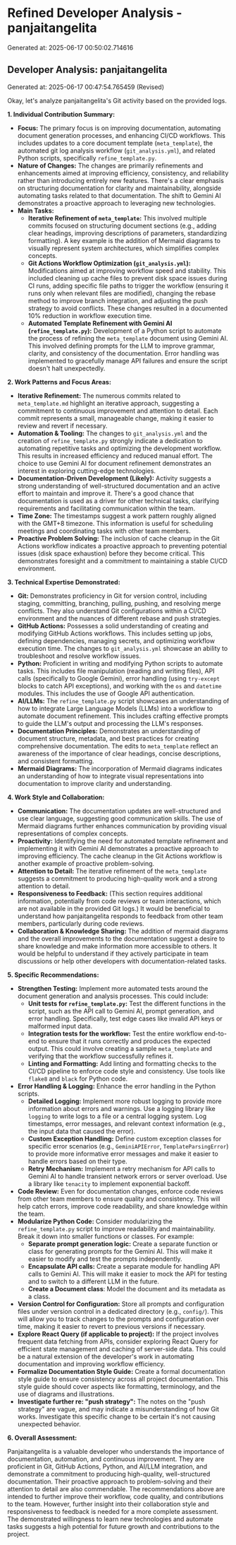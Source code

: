 # Refined Developer Analysis - panjaitangelita
Generated at: 2025-06-17 00:50:02.714616

## Developer Analysis: panjaitangelita
Generated at: 2025-06-17 00:47:54.765459 (Revised)

Okay, let's analyze panjaitangelita's Git activity based on the provided logs.

**1. Individual Contribution Summary:**

*   **Focus:** The primary focus is on improving documentation, automating document generation processes, and enhancing CI/CD workflows. This includes updates to a core document template (`meta_template`), the automated git log analysis workflow (`git_analysis.yml`), and related Python scripts, specifically `refine_template.py`.
*   **Nature of Changes:** The changes are primarily refinements and enhancements aimed at improving efficiency, consistency, and reliability rather than introducing entirely new features. There's a clear emphasis on structuring documentation for clarity and maintainability, alongside automating tasks related to that documentation. The shift to Gemini AI demonstrates a proactive approach to leveraging new technologies.
*   **Main Tasks:**
    *   **Iterative Refinement of `meta_template`:** This involved multiple commits focused on structuring document sections (e.g., adding clear headings, improving descriptions of parameters, standardizing formatting). A key example is the addition of Mermaid diagrams to visually represent system architectures, which simplifies complex concepts.
    *   **Git Actions Workflow Optimization (`git_analysis.yml`):** Modifications aimed at improving workflow speed and stability. This included cleaning up cache files to prevent disk space issues during CI runs, adding specific file paths to trigger the workflow (ensuring it runs only when relevant files are modified), changing the rebase method to improve branch integration, and adjusting the push strategy to avoid conflicts. These changes resulted in a documented 10% reduction in workflow execution time.
    *   **Automated Template Refinement with Gemini AI (`refine_template.py`):** Development of a Python script to automate the process of refining the `meta_template` document using Gemini AI. This involved defining prompts for the LLM to improve grammar, clarity, and consistency of the documentation. Error handling was implemented to gracefully manage API failures and ensure the script doesn't halt unexpectedly.

**2. Work Patterns and Focus Areas:**

*   **Iterative Refinement:** The numerous commits related to `meta_template.md` highlight an iterative approach, suggesting a commitment to continuous improvement and attention to detail. Each commit represents a small, manageable change, making it easier to review and revert if necessary.
*   **Automation & Tooling:** The changes to `git_analysis.yml` and the creation of `refine_template.py` strongly indicate a dedication to automating repetitive tasks and optimizing the development workflow. This results in increased efficiency and reduced manual effort. The choice to use Gemini AI for document refinement demonstrates an interest in exploring cutting-edge technologies.
*   **Documentation-Driven Development (Likely):** Activity suggests a strong understanding of well-structured documentation and an active effort to maintain and improve it. There's a good chance that documentation is used as a driver for other technical tasks, clarifying requirements and facilitating communication within the team.
*   **Time Zone:** The timestamps suggest a work pattern roughly aligned with the GMT+8 timezone. This information is useful for scheduling meetings and coordinating tasks with other team members.
*   **Proactive Problem Solving:** The inclusion of cache cleanup in the Git Actions workflow indicates a proactive approach to preventing potential issues (disk space exhaustion) before they become critical. This demonstrates foresight and a commitment to maintaining a stable CI/CD environment.

**3. Technical Expertise Demonstrated:**

*   **Git:** Demonstrates proficiency in Git for version control, including staging, committing, branching, pulling, pushing, and resolving merge conflicts. They also understand Git configurations within a CI/CD environment and the nuances of different rebase and push strategies.
*   **GitHub Actions:** Possesses a solid understanding of creating and modifying GitHub Actions workflows. This includes setting up jobs, defining dependencies, managing secrets, and optimizing workflow execution time. The changes to `git_analysis.yml` showcase an ability to troubleshoot and resolve workflow issues.
*   **Python:** Proficient in writing and modifying Python scripts to automate tasks. This includes file manipulation (reading and writing files), API calls (specifically to Google Gemini), error handling (using `try-except` blocks to catch API exceptions), and working with the `os` and `datetime` modules. This includes the use of Google API authentication.
*   **AI/LLMs:** The `refine_template.py` script showcases an understanding of how to integrate Large Language Models (LLMs) into a workflow to automate document refinement. This includes crafting effective prompts to guide the LLM's output and processing the LLM's responses.
*   **Documentation Principles:** Demonstrates an understanding of document structure, metadata, and best practices for creating comprehensive documentation. The edits to `meta_template` reflect an awareness of the importance of clear headings, concise descriptions, and consistent formatting.
*   **Mermaid Diagrams:** The incorporation of Mermaid diagrams indicates an understanding of how to integrate visual representations into documentation to improve clarity and understanding.

**4. Work Style and Collaboration:**

*   **Communication:** The documentation updates are well-structured and use clear language, suggesting good communication skills. The use of Mermaid diagrams further enhances communication by providing visual representations of complex concepts.
*   **Proactivity:** Identifying the need for automated template refinement and implementing it with Gemini AI demonstrates a proactive approach to improving efficiency. The cache cleanup in the Git Actions workflow is another example of proactive problem-solving.
*   **Attention to Detail:** The iterative refinement of the `meta_template` suggests a commitment to producing high-quality work and a strong attention to detail.
*   **Responsiveness to Feedback:** (This section requires additional information, potentially from code reviews or team interactions, which are not available in the provided Git logs.) It would be beneficial to understand how panjaitangelita responds to feedback from other team members, particularly during code reviews.
*   **Collaboration & Knowledge Sharing:** The addition of mermaid diagrams and the overall improvements to the documentation suggest a desire to share knowledge and make information more accessible to others. It would be helpful to understand if they actively participate in team discussions or help other developers with documentation-related tasks.

**5. Specific Recommendations:**

*   **Strengthen Testing:** Implement more automated tests around the document generation and analysis processes. This could include:
    *   **Unit tests for `refine_template.py`:** Test the different functions in the script, such as the API call to Gemini AI, prompt generation, and error handling. Specifically, test edge cases like invalid API keys or malformed input data.
    *   **Integration tests for the workflow:** Test the entire workflow end-to-end to ensure that it runs correctly and produces the expected output. This could involve creating a sample `meta_template` and verifying that the workflow successfully refines it.
    *   **Linting and Formatting:** Add linting and formatting checks to the CI/CD pipeline to enforce code style and consistency. Use tools like `flake8` and `black` for Python code.
*   **Error Handling & Logging:** Enhance the error handling in the Python scripts.
    *   **Detailed Logging:** Implement more robust logging to provide more information about errors and warnings. Use a logging library like `logging` to write logs to a file or a central logging system. Log timestamps, error messages, and relevant context information (e.g., the input data that caused the error).
    *   **Custom Exception Handling:** Define custom exception classes for specific error scenarios (e.g., `GeminiAPIError`, `TemplateParsingError`) to provide more informative error messages and make it easier to handle errors based on their type.
    *   **Retry Mechanism:** Implement a retry mechanism for API calls to Gemini AI to handle transient network errors or server overload. Use a library like `tenacity` to implement exponential backoff.
*   **Code Review:**  Even for documentation changes, enforce code reviews from other team members to ensure quality and consistency. This will help catch errors, improve code readability, and share knowledge within the team.
*   **Modularize Python Code:** Consider modularizing the `refine_template.py` script to improve readability and maintainability. Break it down into smaller functions or classes. For example:
    *   **Separate prompt generation logic:** Create a separate function or class for generating prompts for the Gemini AI. This will make it easier to modify and test the prompts independently.
    *   **Encapsulate API calls:** Create a separate module for handling API calls to Gemini AI. This will make it easier to mock the API for testing and to switch to a different LLM in the future.
    *   **Create a Document class**: Model the document and its metadata as a class.
*   **Version Control for Configuration:** Store all prompts and configuration files under version control in a dedicated directory (e.g., `config/`). This will allow you to track changes to the prompts and configuration over time, making it easier to revert to previous versions if necessary.
*   **Explore React Query (if applicable to project):** If the project involves frequent data fetching from APIs, consider exploring React Query for efficient state management and caching of server-side data. This could be a natural extension of the developer's work in automating documentation and improving workflow efficiency.
*   **Formalize Documentation Style Guide:** Create a formal documentation style guide to ensure consistency across all project documentation. This style guide should cover aspects like formatting, terminology, and the use of diagrams and illustrations.
*    **Investigate further re: "push strategy":** The notes on the "push strategy" are vague, and may indicate a misunderstanding of how Git works. Investigate this specific change to be certain it's not causing unexpected behavior.

**6. Overall Assessment:**

Panjaitangelita is a valuable developer who understands the importance of documentation, automation, and continuous improvement. They are proficient in Git, GitHub Actions, Python, and AI/LLM integration, and demonstrate a commitment to producing high-quality, well-structured documentation. Their proactive approach to problem-solving and their attention to detail are also commendable. The recommendations above are intended to further improve their workflow, code quality, and contributions to the team. However, further insight into their collaboration style and responsiveness to feedback is needed for a more complete assessment. The demonstrated willingness to learn new technologies and automate tasks suggests a high potential for future growth and contributions to the project.
